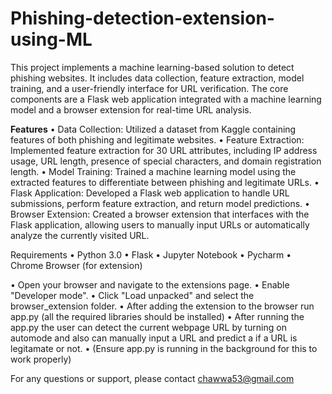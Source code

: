 # Phishing-detection-extension-using-ML

This project implements a machine learning-based solution to detect phishing websites. It includes data collection, feature extraction, model training, and a user-friendly interface for URL verification. The core components are a Flask web application integrated with a machine learning model and a browser extension for real-time URL analysis.

**Features**
•	Data Collection: Utilized a dataset from Kaggle containing features of both phishing and legitimate websites.
•	Feature Extraction: Implemented feature extraction for 30 URL attributes, including IP address usage, URL length, presence of special characters, and domain registration length.
•	Model Training: Trained a machine learning model using the extracted features to differentiate between phishing and legitimate URLs.
•	Flask Application: Developed a Flask web application to handle URL submissions, perform feature extraction, and return model predictions.
•	Browser Extension: Created a browser extension that interfaces with the Flask application, allowing users to manually input URLs or automatically analyze the currently visited URL.


Requirements
•	Python 3.0
•	Flask
•	Jupyter Notebook
•	Pycharm 
•	Chrome Browser (for extension)


•	Open your browser and navigate to the extensions page.
•	Enable "Developer mode".
•	Click "Load unpacked" and select the browser_extension folder.
•	After adding the extension to the browser run app.py (all the required libraries should be installed)
•	After running the app.py the user can detect the current webpage URL by turning on automode and also can manually input a URL and predict a if a URL is legitamate or not.
•	(Ensure app.py is running in the background for this to work properly)



For any questions or support, please contact chawwa53@gmail.com

